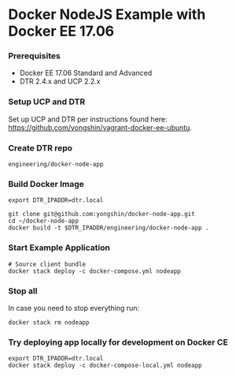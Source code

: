 # Docker NodeJS Example with Docker EE 17.06

### Prerequisites

- Docker EE 17.06 Standard and Advanced
- DTR 2.4.x and UCP 2.2.x

### Setup UCP and DTR

Set up UCP and DTR per instructions found here: https://github.com/yongshin/vagrant-docker-ee-ubuntu.

### Create DTR repo

```
engineering/docker-node-app
```

### Build Docker Image
```  
export DTR_IPADDR=dtr.local

git clone git@github.com:yongshin/docker-node-app.git
cd ~/docker-node-app
docker build -t $DTR_IPADDR/engineering/docker-node-app .
```

### Start Example Application
```
# Source client bundle
docker stack deploy -c docker-compose.yml nodeapp
```

### Stop all
In case you need to stop everything run:
```
docker stack rm nodeapp
```

### Try deploying app locally for development on Docker CE
```
export DTR_IPADDR=dtr.local
docker stack deploy -c docker-compose-local.yml nodeapp
```

